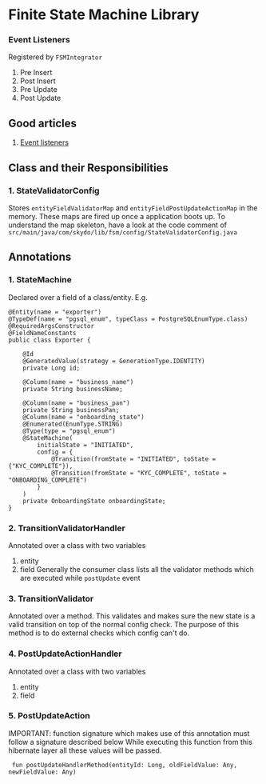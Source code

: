 # Finite State Machine Library

### Event Listeners
Registered by `FSMIntegrator`

1. Pre Insert
2. Post Insert
3. Pre Update
4. Post Update

## Good articles

1. [Event listeners](https://vladmihalcea.com/hibernate-event-listeners/)

## Class and their Responsibilities
### 1. StateValidatorConfig
Stores `entityFieldValidatorMap` and `entityFieldPostUpdateActionMap` in the memory.
These maps are fired up once a application boots up.
To understand the map skeleton, have a look at the code comment of `src/main/java/com/skydo/lib/fsm/config/StateValidatorConfig.java`

## Annotations

### 1. StateMachine
Declared over a field of a class/entity.
E.g.
```
@Entity(name = "exporter")
@TypeDef(name = "pgsql_enum", typeClass = PostgreSQLEnumType.class)
@RequiredArgsConstructor
@FieldNameConstants
public class Exporter {

    @Id
    @GeneratedValue(strategy = GenerationType.IDENTITY)
    private Long id;

    @Column(name = "business_name")
    private String businessName;

    @Column(name = "business_pan")
    private String businessPan;
    @Column(name = "onboarding_state")
    @Enumerated(EnumType.STRING)
    @Type(type = "pgsql_enum")
    @StateMachine(
        initialState = "INITIATED",
        config = {
            @Transition(fromState = "INITIATED", toState = {"KYC_COMPLETE"}),
            @Transition(fromState = "KYC_COMPLETE", toState = "ONBOARDING_COMPLETE")
        }
    )
    private OnboardingState onboardingState;
}
```

### 2. TransitionValidatorHandler
Annotated over a class with two variables
1. entity
2. field
Generally the consumer class lists all the validator methods which are executed while `postUpdate` event

### 3. TransitionValidator
Annotated over a method. This validates and makes sure the new state is a valid transition on top of the normal config check.
The purpose of this method is to do external checks which config can't do.

### 4. PostUpdateActionHandler
Annotated over a class with two variables
1. entity
2. field

### 5. PostUpdateAction
 IMPORTANT: function signature which makes use of this annotation must follow a signature described below
 While executing this function from this hibernate layer all these values will be passed.

	 fun postUpdateHandlerMethod(entityId: Long, oldFieldValue: Any, newFieldValue: Any)


